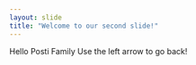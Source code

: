 ```yaml
---
layout: slide
title: "Welcome to our second slide!"
---
```

Hello Posti Family
Use the left arrow to go back!

